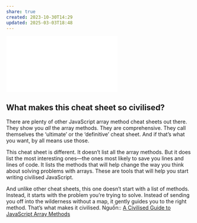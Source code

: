 ```yaml
---
share: true
created: 2023-10-30T14:29
updated: 2025-03-03T18:48
---
```

![civilised_guide_to_javascript_array_methods.pdf](../../../../../../../attachments/civilised_guide_to_javascript_array_methods.pdf)
## What makes this cheat sheet so civilised?

There are plenty of other JavaScript array method cheat sheets out there. They show you _all_ the array methods. They are comprehensive. They call themselves the ‘ultimate’ or the ‘definitive’ cheat sheet. And if that’s what you want, by all means use those.

This cheat sheet is different. It doesn’t list all the array methods. But it does list the most interesting ones—the ones most likely to save you lines and lines of code. It lists the methods that will help change the way you think about solving problems with arrays. These are tools that will help you start writing civilised JavaScript.

And unlike other cheat sheets, this one doesn’t start with a list of methods. Instead, it starts with the problem you’re trying to solve. Instead of sending you off into the wilderness without a map, it gently guides you to the right method. That’s what makes it civilised.
Nguồn:: [A Civilised Guide to JavaScript Array Methods](https://jrsinclair.com/javascript-array-methods-cheat-sheet/)